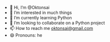 - 👋 Hi, I’m @Oktonsai
- 👀 I’m interested in much things
- 🌱 I’m currently learning Python
- 💞️ I’m looking to collaborate on a Python project
- 📫 How to reach me oktonsai@gmail.com
- 😄 Pronouns: he
